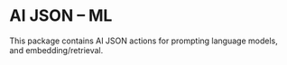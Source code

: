 # AI JSON – ML

This package contains AI JSON actions for prompting language models, and embedding/retrieval.